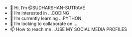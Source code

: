 - 👋 Hi, I’m @SUDHARSHAN-SUTRAVE
- 👀 I’m interested in ...CODING
- 🌱 I’m currently learning ...PYTHON
- 💞️ I’m looking to collaborate on ...
- 📫 How to reach me ...USE MY SOCIAL MEDIA PROFILES

<!---
SUDHARSHAN-SUTRAVE/SUDHARSHAN-SUTRAVE is a ✨ special ✨ repository because its `README.md` (this file) appears on your GitHub profile.
You can click the Preview link to take a look at your changes.
--->
